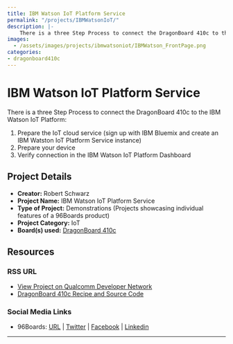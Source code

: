 ```yaml
---
title: IBM Watson IoT Platform Service
permalink: "/projects/IBMWatsonIoT/"
description: |-
    There is a three Step Process to connect the DragonBoard 410c to the IBM Watson IoT Platform - Prepare the IoT cloud service (sign up with IBM Bluemix and create an IBM Watston IoT Platform Service instance) - Prepare your device - Verify connection in the IBM Watson IoT Platform Dashboard
images:
  - /assets/images/projects/ibmwatsoniot/IBMWatson_FrontPage.png
categories:
- dragonboard410c
---
```

# IBM Watson IoT Platform Service

There is a three Step Process to connect the DragonBoard 410c to the IBM Watson IoT Platform:

1. Prepare the IoT cloud service (sign up with IBM Bluemix and create an IBM Watston IoT Platform Service instance)
2. Prepare your device
3. Verify connection in the IBM Watson IoT Platform Dashboard

## Project Details

- **Creator:** Robert Schwarz
- **Project Name:** IBM Watson IoT Platform Service
- **Type of Project:** Demonstrations (Projects showcasing individual features of a 96Boards product)
- **Project Category:** IoT
- **Board(s) used:** [DragonBoard 410c](https://www.96boards.org/product/dragonboard410c/)

## Resources

### RSS URL

- [View Project on Qualcomm Developer Network](https://developer.qualcomm.com/project/ibm-watson-iot-platform-service)
- [DragonBoard 410c Recipe and Source Code](https://developer.ibm.com/recipes/tutorials/dragonboard410c-recipe/)

### Social Media Links

- 96Boards: [URL](https://www.96boards.org/) &#124; [Twitter](https://twitter.com/96boards) &#124; [Facebook](https://www.facebook.com/96Boards) &#124; [Linkedin](https://www.linkedin.com/company/{{site.linkedin_username}}/)

***
